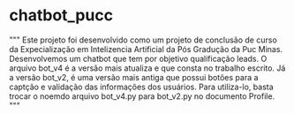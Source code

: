 # chatbot_pucc
"""
Este projeto foi desenvolvido como um projeto de conclusão de curso da Expecialização em Intelizencia Artificial da Pós Gradução da Puc Minas.
Desenvolvemos um chatbot que tem por objetivo qualificação leads. 
O arquivo bot_v4 é a versão mais atualiza e que consta no trabalho escrito. Já a versão bot_v2, é uma versão mais antiga que possui botões para a captção e validação das informações dos usuários. Para utiliza-lo, basta trocar o noemdo arquivo bot_v4.py para bot_v2.py no documento Profile.
"""
